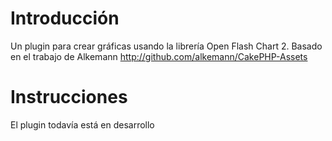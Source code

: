 Introducción
============

Un plugin para crear gráficas usando la librería Open Flash Chart 2.
Basado en el trabajo de Alkemann
http://github.com/alkemann/CakePHP-Assets


Instrucciones
=============

El plugin todavía está en desarrollo
